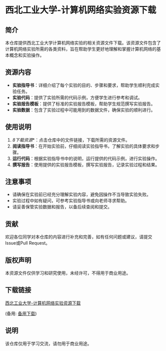 # 西北工业大学-计算机网络实验资源下载

## 简介

本仓库提供西北工业大学计算机网络实验的相关资源文件下载。该资源文件包含了计算机网络实验所需的各类资料，旨在帮助学生更好地理解和掌握计算机网络的基本概念和实验操作。

## 资源内容

- **实验指导书**：详细介绍了每个实验的目的、步骤和要求，帮助学生顺利完成实验任务。
- **实验代码**：提供了实验所需的代码示例，方便学生进行参考和调试。
- **实验报告模板**：提供了标准的实验报告模板，帮助学生规范撰写实验报告。
- **实验数据**：包含了实验过程中可能用到的数据文件，确保实验的顺利进行。

## 使用说明

1. *8下载资源**：点击仓库中的文件链接，下载所需的资源文件。
2. **阅读指导书**：在开始实验前，仔细阅读实验指导书，了解实验的具体要求和步骤。
3. **运行代码**：根据实验指导书中的说明，运行提供的代码示例，进行实验操作。
4. **撰写报告**：使用提供的实验报告模板，撰写实验报告，记录实验过程和结果。

## 注意事项

- 请确保在实验前已经充分理解实验内容，避免因操作不当导致实验失败。
- 实验过程中如有疑问，可参考实验指导书或向老师寻求帮助。
- 请妥善保管实验数据和报告，以备后续查阅和提交。

## 贡献

欢迎各位同学对本仓库的内容进行补充和完善，如有任何问题或建议，请提交Issue或Pull Request。

## 版权声明

本资源文件仅供学习和研究使用，未经许可，不得用于商业用途。

## 下载链接
[西北工业大学-计算机网络实验资源下载](https://pan.quark.cn/s/5e3ecb233c6d) 

(备用: [备用下载](https://pan.baidu.com/s/1c7P0dICvaNkiHzAKJZ-sXA?pwd=1234))

## 说明

该仓库仅用于学习交流，请勿用于商业用途。
